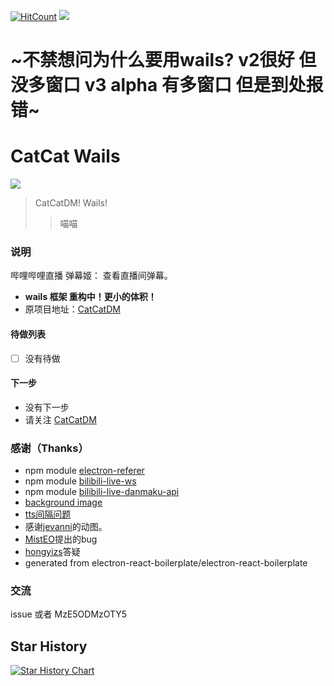 [![HitCount](http://hits.dwyl.com/kokolokksk/catcat.svg)](http://hits.dwyl.com/kokolokksk/catcat)
![](https://img.shields.io/github/stars/kokolokksk/catcat?color=green&style=flat-square)
# ~不禁想问为什么要用wails? v2很好 但没多窗口 v3 alpha 有多窗口 但是到处报错~
# CatCat  Wails

![](https://i0.hdslb.com/bfs/new_dyn/750c0c53bbee5e1d4f151b3ac7236bd21999280.png@120w_120h_1e_1c.webp)
> CatCatDM! Wails!
> > 喵喵

### 说明
 哔哩哔哩直播 弹幕姬：
  查看直播间弹幕。 
  - <b>wails 框架 重构中！更小的体积！</b>
  - 原项目地址：[CatCatDM](https://github.com/kokolokksk/catcat-dm-react)


#### 待做列表
- [ ] 没有待做

#### 下一步
- 没有下一步
- 请关注 [CatCatDM](https://github.com/kokolokksk/catcat-dm-react)

### 感谢（Thanks）
- npm module [electron-referer](https://github.com/akameco/electron-referer)
- npm module [bilibili-live-ws](https://github.com/simon300000/bilibili-live-ws/)
- npm module [bilibili-live-danmaku-api](https://github.com/simon300000/bilibili-live-danmaku-api)
- [background image](https://codepen.io/plavookac/pen/QMwObb)
- [tts间隔问题](https://stackoverflow.com/questions/62564402/microsoft-cognitive-tts-onaudioend-event-not-working)
- 感谢[jevanni](https://www.deviantart.com/jevanni/art/Miku-Hatsune-Vocaloid-111570363)的动图。
- [MistEO](https://github.com/MistEO)提出的bug
- [hongyizs](https://github.com/hongyizs)答疑
- generated from electron-react-boilerplate/electron-react-boilerplate

### 交流
issue 或者 MzE5ODMzOTY5

## Star History

[![Star History Chart](https://api.star-history.com/svg?repos=kokolokksk/catcat&type=Date)](https://star-history.com/#kokolokksk/catcat&Date)

